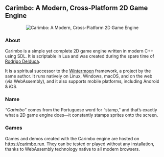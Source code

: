 ## Carimbo: A Modern, Cross-Platform 2D Game Engine

<p align="center">
  <img src="carimbo.avif" alt="Carimbo: A Modern, Cross-Platform 2D Game Engine">
</p>

### About

Carimbo is a simple yet complete 2D game engine written in modern C++ using SDL. It is scriptable in Lua and was created during the spare time of [Rodrigo Delduca](https://rodrigodelduca.com.br/).

It is a spiritual successor to the [Wintermoon](https://github.com/wintermoon/wintermoon) framework, a project by the same author. It runs natively on Linux, Windows, macOS, and on the web (via WebAssembly), and it also supports mobile platforms, including Android & iOS.

### Name

_“Carimbo”_ comes from the Portuguese word for “stamp,” and that’s exactly what a 2D game engine does—it constantly stamps sprites onto the screen.

### Games

Games and demos created with the Carimbo engine are hosted on https://carimbo.run. They can be tested or played without any installation, thanks to WebAssembly technology native to all modern browsers.
